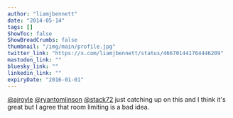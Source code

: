 ```yaml
---
author: "liamjbennett"
date: "2014-05-14"
tags: []
ShowToc: false
ShowBreadCrumbs: false
thumbnail: "/img/main/profile.jpg"
twitter_link: "https://x.com/liamjbennett/status/466701441764446209"
mastodon_link: ""
bluesky_link: ""
linkedin_link: ""
expiryDate: "2016-01-01"
---
```


[@ajroyle](https://x.com/ajroyle) [@ryantomlinson](https://x.com/ryantomlinson) [@stack72](https://x.com/stack72) just catching up on this and I think it's great but I agree that room limiting is a bad idea.

